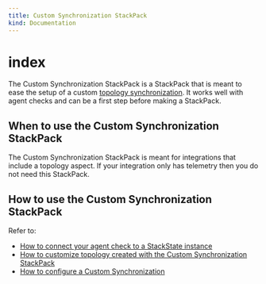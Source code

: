 ```yaml
---
title: Custom Synchronization StackPack
kind: Documentation
---
```


# index

The Custom Synchronization StackPack is a StackPack that is meant to ease the setup of a custom [topology synchronization](https://github.com/mpvvliet/stackstate-docs/tree/0f69067c340456b272cfe50e249f4f4ee680f8d9/configure/topology_synchronization/README.md). It works well with agent checks and can be a first step before making a StackPack.

## When to use the Custom Synchronization StackPack

The Custom Synchronization StackPack is meant for integrations that include a topology aspect. If your integration only has telemetry then you do not need this StackPack.

## How to use the Custom Synchronization StackPack

Refer to:

* [How to connect your agent check to a StackState instance](https://github.com/mpvvliet/stackstate-docs/tree/0f69067c340456b272cfe50e249f4f4ee680f8d9/develop/custom_synchronization_stackpack/how_to_connect_agent_check_with_stackstate_instance/README.md)
* [How to customize topology created with the Custom Synchronization StackPack](https://github.com/mpvvliet/stackstate-docs/tree/0f69067c340456b272cfe50e249f4f4ee680f8d9/develop/custom_synchronization_stackpack/how_to_customize_elements_created_by_custom_synchronization_stackpack/README.md)
* [How to configure a Custom Synchronization](https://github.com/mpvvliet/stackstate-docs/tree/0f69067c340456b272cfe50e249f4f4ee680f8d9/develop/custom_synchronization_stackpack/how_to_configure_custom_synchronization/README.md)

